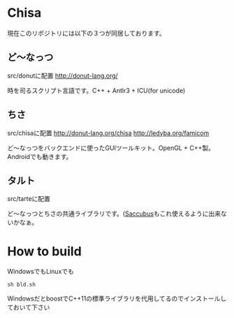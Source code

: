 Chisa
=====
現在このリポジトリには以下の３つが同居しております。

ど～なっつ
----
src/donutに配置
http://donut-lang.org/

時を司るスクリプト言語です。C++ + Antlr3 + ICU(for unicode)

ちさ
----
src/chisaに配置
http://donut-lang.org/chisa
http://ledyba.org/famicom

ど～なっつをバックエンドに使ったGUIツールキット。OpenGL + C++製。Androidでも動きます。

タルト
---
src/tarteに配置

ど～なっつとちさの共通ライブラリです。([Saccubus](http://saccubus.sourceforge.jp/)もこれ使えるように出来ないかなぁ。

How to build
====
WindowsでもLinuxでも

    sh bld.sh

WindowsだとboostでC++11の標準ライブラリを代用してるのでインストールしておいて下さい



